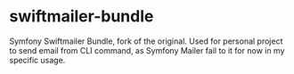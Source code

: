 # swiftmailer-bundle

Symfony Swiftmailer Bundle, fork of the original.
Used for personal project to send email from CLI command, as Symfony Mailer fail to it for now in my specific usage.
